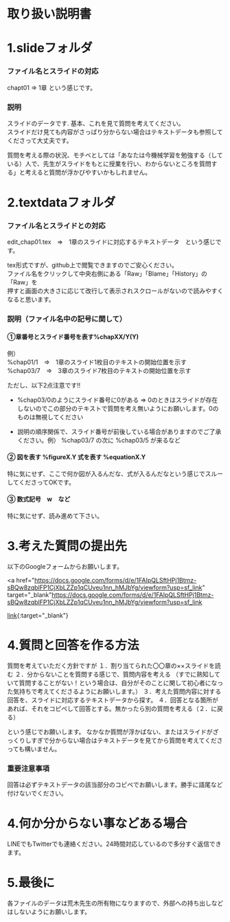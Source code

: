 # 取り扱い説明書
  
     
         
             
# 1.slideフォルダ  

### ファイル名とスライドの対応   
chapt01 ⇒ 1章  という感じです。

### 説明
スライドのデータです. 基本、これを見て質問を考えてください。  
スライドだけ見ても内容がさっぱり分からない場合はテキストデータも参照してくださって大丈夫です。

質問を考える際の状況、モチベとしては「あなたは今機械学習を勉強する（している）人で、先生がスライドをもとに授業を行い、わからないところを質問する」と考えると質問が浮かびやすいかもしれません。
   
        
            
               

# 2.textdataフォルダ  


### ファイル名とスライドとの対応

edit_chap01.tex　⇒　1章のスライドに対応するテキストデータ　という感じです。  
  
tex形式ですが、github上で閲覧できますのでご安心ください。     
ファイル名をクリックして中央右側にある「Raw」「Blame」「History」の「Raw」を  
押すと画面の大きさに応じて改行して表示されスクロールがないので読みやすくなると思います。  


### 説明（ファイル名中の記号に関して）

#### ①章番号とスライド番号を表す%chapXX/Y(Y)
例）      
%chap01/1　⇒　1章のスライド1枚目のテキストの開始位置を示す　      
%chap03/7　⇒　3章のスライド7枚目のテキストの開始位置を示す   
     
ただし、以下2点注意です!!   
   
- %chap03/0のようにスライド番号に0がある ⇒ 0のときはスライドが存在しないのでこの部分のテキストで質問を考え無いようにお願いします。0のものは無視してください   

- 説明の順序関係で、スライド番号が前後している場合がありますのでご了承ください。例） %chap03/7 の次に %chap03/5 が来るなど   
    
         
             
#### ② 図を表す %figureX.Y 式を表す %equationX.Y 

特に気にせず、ここで何か図が入るんだな、式が入るんだなという感じでスルーしてくださってOKです。

      
            
               
#### ③ 数式記号　$\bm{w}$　など

特に気にせず、読み進めて下さい。      

       
      
          
# 3.考えた質問の提出先

以下のGoogleフォームからお願いします。

<a href="https://docs.google.com/forms/d/e/1FAIpQLSftHPj1Btmz-sBQw8zqblFP1CjXbLZZp1qCUveu1nn_hMJbYg/viewform?usp=sf_link" target="_blank"https://docs.google.com/forms/d/e/1FAIpQLSftHPj1Btmz-sBQw8zqblFP1CjXbLZZp1qCUveu1nn_hMJbYg/viewform?usp=sf_link</a>


[link](https://docs.google.com/forms/d/e/1FAIpQLSftHPj1Btmz-sBQw8zqblFP1CjXbLZZp1qCUveu1nn_hMJbYg/viewform?usp=sf_link){:target="_blank"}


# 4.質問と回答を作る方法


質問を考えていただく方針ですが
１．割り当てられた〇〇章の××スライドを読む
２．分からないことを質問する感じで、質問内容を考える
（すでに熟知していて質問することがない！という場合は、自分がそのことに関して初心者になった気持ちで考えてくださるようにお願いします。）
３．考えた質問内容に対する回答を、スライドに対応するテキストデータから探す。
４．回答となる箇所があれば、それをコピペして回答とする。無かったら別の質問を考える（２．に戻る）

という感じでお願いします。
なかなか質問が浮かばない、またはスライドがざっくりしすぎで分からない場合はテキストデータを見てから質問を考えてくださっても構いません。
    
### 重要注意事項

回答は必ずテキストデータの該当部分のコピペでお願いします。勝手に語尾など付けないでください。
           

# 4.何か分からない事などある場合

LINEでもTwitterでも連絡ください。24時間対応しているので多分すぐ返信できます。     

    
         
            

# 5.最後に

各ファイルのデータは荒木先生の所有物になりますので、外部への持ち出しなどはしないようにお願いします。
